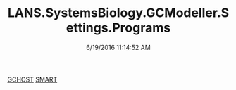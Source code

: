 ﻿---
title: LANS.SystemsBiology.GCModeller.Settings.Programs
date: 6/19/2016 11:14:52 AM
---

[GCHOST](T-LANS.SystemsBiology.GCModeller.Settings.Programs.GCHOST.html)
[SMART](T-LANS.SystemsBiology.GCModeller.Settings.Programs.SMART.html)
